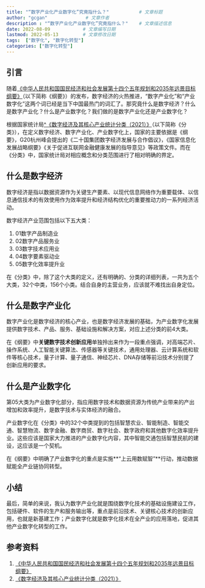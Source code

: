 ```yaml
---
title: "“数字产业化产业数字化”究竟指什么？"           # 文章标题
author: "gcgan"              # 文章作者
description : "“数字产业化产业数字化”究竟指什么？"    # 文章描述信息
date: 2022-08-09            # 文章编写日期
lastmod: 2022-05-13         # 文章修改日期
tags:  ["数字化", "数字化转型"]
categories: ["数字化转型"]
---
```

## 引言
随着[《中华人民共和国国民经济和社会发展第十四个五年规划和2035年远景目标纲要》](http://www.gov.cn/xinwen/2021-03/13/content_5592681.htm)（以下简称《纲要》）的发布，数字经济的火热推进，“数字产业化”和“产业数字化”这两个词已经是当下中国最热门的词汇了。那究竟什么是数字经济？什么是数字产业化？什么是产业数字化？我们做的是数字产业化还是产业数字化？

根据国家统计局[^《数字经济及其核心产业统计分类（2021）》](http://www.stats.gov.cn/tjgz/tzgb/202106/P020210604506807097601.docx)（以下简称《分类》），在定义数字经济、数字产业化、产业数字化上，国家的主要依据是《纲要》，G20杭州峰会提出的《二十国集团数字经济发展与合作倡议》，《国家信息化发展战略纲要》《关于促进互联网金融健康发展的指导意见》等政策文件。而在《分类》中，国家统计局对相应概念和分类范围进行了相对明确的界定。

## 什么是数字经济

数字经济是指以数据资源作为关键生产要素、以现代信息网络作为重要载体、以信息通信技术的有效使用作为效率提升和经济结构优化的重要推动力的一系列经济活动。

数字经济产业范围包括以下五大类：
1. 01数字产品制造业
1. 02数字产品服务业
1. 03数字技术应用业
1. 04数字要素驱动业
1. 05数字化效率提升业

在《分类》中，除了这个大类的定义，还有明确的、分类的详细列表，一共为五个大类，32个中类，156个小类。结合自身的主营业务，应该就不难找出自身定位。

## 什么是数字产业化

数字产业化是数字经济的核心产业，也是数字经济发展的基础，为产业数字化发展提供数字技术、产品、服务、基础设施和解决方案，对应上述分类的前4大类。

在《纲要》中**关键数字技术创新应用**单独拎出来作为一段重点强调，对高端芯片、操作系统、人工智能关键算法、传感器等关键技术，通用处理器、云计算系统和软件等核心技术，量子计算、量子通信、神经芯片、DNA存储等前沿技术分别提了创新应用的要求。

## 什么是产业数字化

第05大类为产业数字化部分，指应用数字技术和数据资源为传统产业带来的产出增加和效率提升，是数字技术与实体经济的融合。

产业数字化在《分类》中的32个中类提到的包括智慧农业、智能制造、智能交通、智慧物流、数字金融、数字商贸、数字社会、数字政府和其他数字化效率提升业。这些应该是国家大力推进的产业数字化内容，其中智能交通包括智慧民航的建设，这应该是一个契机。

在《纲要》中明确了产业数字化的重点是实施**“上云用数赋智”**行动，推动数据赋能全产业链协同转型。


## 小结

最后，简单的来说，我认为数字产业化就是围绕数字化技术的基础设施建设工作，包括硬件、软件的生产和服务输出等，重点是前沿技术、关键核心技术的创新应用，也就是新基建工作；产业数字化就是数字化技术在全产业的应用落地，促进其他产业数字化转型的工作。

## 参考资料
1. [《中华人民共和国国民经济和社会发展第十四个五年规划和2035年远景目标纲要》](http://www.gov.cn/xinwen/2021-03/13/content_5592681.htm)
2. [《数字经济及其核心产业统计分类（2021）》](http://www.stats.gov.cn/tjgz/tzgb/202106/P020210604506807097601.docx)